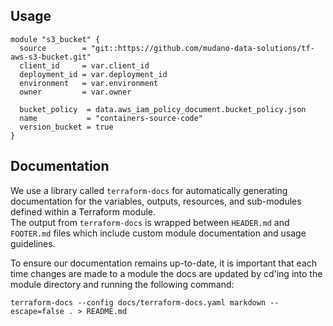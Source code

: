 ## Usage

```hcl
module "s3_bucket" {
  source        = "git::https://github.com/mudano-data-solutions/tf-aws-s3-bucket.git"
  client_id     = var.client_id
  deployment_id = var.deployment_id
  environment   = var.environment
  owner         = var.owner

  bucket_policy  = data.aws_iam_policy_document.bucket_policy.json
  name           = "containers-source-code"
  version_bucket = true
}
```

## Documentation
We use a library called `terraform-docs` for automatically generating documentation for the variables, outputs, resources, and sub-modules defined within a Terraform module.   
The output from `terraform-docs` is wrapped between `HEADER.md` and `FOOTER.md` files which include custom module documentation and usage guidelines.

To ensure our documentation remains up-to-date, it is important that each time changes are made to a module the docs are updated by cd'ing into the module directory and running the following command:  

`terraform-docs --config docs/terraform-docs.yaml markdown --escape=false . > README.md`